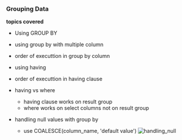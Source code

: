 ### Grouping Data

**topics covered**

- Using GROUP BY
- using group by with multiple column
- order of executtion in group by column
- using having
- order of executtion in having clause

- having vs where

  - having clause works on result group
  - where works on select columns not on result group

- handling null values with group by
  - use COALESCE(column_name, 'default value')
    ![handling_null]("./coalesce.png")
